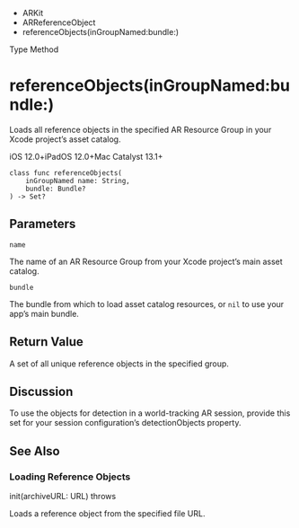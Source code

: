 

- ARKit
- ARReferenceObject
-  referenceObjects(inGroupNamed:bundle:) 

Type Method

# referenceObjects(inGroupNamed:bundle:)

Loads all reference objects in the specified AR Resource Group in your Xcode project’s asset catalog.

iOS 12.0+iPadOS 12.0+Mac Catalyst 13.1+

``` source
class func referenceObjects(
    inGroupNamed name: String,
    bundle: Bundle?
) -> Set?
```

## Parameters 

`name`  

The name of an AR Resource Group from your Xcode project’s main asset catalog.

`bundle`  

The bundle from which to load asset catalog resources, or `nil` to use your app’s main bundle.

## Return Value

A set of all unique reference objects in the specified group.

## Discussion

To use the objects for detection in a world-tracking AR session, provide this set for your session configuration’s detectionObjects property.

## See Also

### Loading Reference Objects

init(archiveURL: URL) throws

Loads a reference object from the specified file URL.

